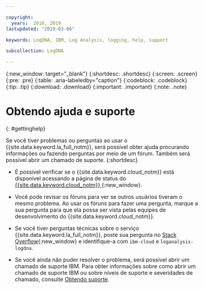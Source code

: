 ```yaml
---

copyright:
  years:  2018, 2019
lastupdated: "2019-03-06"

keywords: LogDNA, IBM, Log Analysis, logging, help, support

subcollection: LogDNA

---
```


{:new_window: target="_blank"}
{:shortdesc: .shortdesc}
{:screen: .screen}
{:pre: .pre}
{:table: .aria-labeledby="caption"}
{:codeblock: .codeblock}
{:tip: .tip}
{:download: .download}
{:important: .important}
{:note: .note}


# Obtendo ajuda e suporte
{: #gettinghelp}

Se você tiver problemas ou perguntas ao usar o {{site.data.keyword.la_full_notm}}, será possível obter ajuda procurando informações ou fazendo perguntas por meio de um fórum. Também
será possível abrir um chamado de suporte.
{:shortdesc}

* É possível verificar se o {{site.data.keyword.cloud_notm}} está disponível acessando a página de status do [{{site.data.keyword.cloud_notm}} ](https://cloud.ibm.com/status?selected=status){:new_window}.

* Você pode revisar os fóruns para ver se outros usuários tiveram o mesmo problema. Ao usar os fóruns para fazer uma pergunta, marque a sua pergunta
para que ela possa ser vista pelas equipes de desenvolvimento do {{site.data.keyword.cloud_notm}}.
<!--Insert the appropriate Stack Overflow tag for your service for <service_keyword> in URL and text below:  -->
  * Se você tiver perguntas técnicas sobre o serviço {{site.data.keyword.la_full_notm}}, poste sua pergunta no [Stack Overflow](http://stackoverflow.com/search?q=logdna+ibm-cloud){:new_window} e identifique-a com `ibm-cloud` e `loganalysis-logdna`.

* Se você ainda não puder resolver o problema, será possível abrir um chamado de suporte IBM. Para obter informações sobre como abrir um chamado de suporte IBM ou sobre níveis de suporte e severidades de chamado, consulte [Obtendo suporte](/docs/get-support?topic=get-support-getting-customer-support#getting-customer-support).
